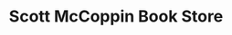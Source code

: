 ---
title: "Scott McCoppin Book Store"
url: /phillipsburg/scott-mccoppin-book-store/
shop: books
---